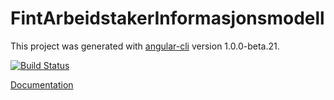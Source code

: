 # FintArbeidstakerInformasjonsmodell

This project was generated with [angular-cli](https://github.com/angular/angular-cli) version 1.0.0-beta.21.

[![Build Status](https://jenkins.rogfk.no/buildStatus/icon?job=FINTprosjektet/fint-informasjonsmodell-documentation/master)](https://jenkins.rogfk.no/job/FINTprosjektet/job/fint-informasjonsmodell-documentation/job/master/)

[Documentation](https://dokumentasjon.felleskomponent.no/) 
